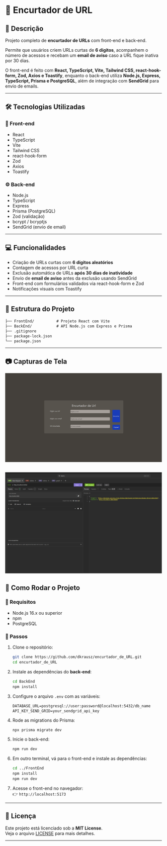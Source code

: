 # 🔗 Encurtador de URL

## 📌 Descrição

Projeto completo de **encurtador de URLs** com front-end e back-end.

Permite que usuários criem URLs curtas de **6 dígitos**, acompanhem o número de acessos e recebam um **email de aviso** caso a URL fique inativa por 30 dias.

O front-end é feito com **React, TypeScript, Vite, Tailwind CSS, react-hook-form, Zod, Axios e Toastify**, enquanto o back-end utiliza **Node.js, Express, TypeScript, Prisma e PostgreSQL**, além de integração com **SendGrid** para envio de emails.

---

## 🛠️ Tecnologias Utilizadas

### 🎨 Front-end

- React
- TypeScript
- Vite
- Tailwind CSS
- react-hook-form
- Zod
- Axios
- Toastify

### ⚙️ Back-end

- Node.js
- TypeScript
- Express
- Prisma (PostgreSQL)
- Zod (validação)
- bcrypt / bcryptjs
- SendGrid (envio de email)

---

## 💻 Funcionalidades

- Criação de URLs curtas com **6 dígitos aleatórios**
- Contagem de acessos por URL curta
- Exclusão automática de URLs **após 30 dias de inatividade**
- Envio de **email de aviso** antes da exclusão usando SendGrid
- Front-end com formulários validados via react-hook-form e Zod
- Notificações visuais com Toastify

---

## 📁 Estrutura do Projeto

```
├── FrontEnd/          # Projeto React com Vite
├── BackEnd/           # API Node.js com Express e Prisma
├── .gitignore
├── package-lock.json
└── package.json
```

---

## 📷 Capturas de Tela

![alt text](image.png)

## ![alt text](image-1.png)

## 🚀 Como Rodar o Projeto

### 🔧 Requisitos

- Node.js 16.x ou superior
- npm
- PostgreSQL

### 📌 Passos

1. Clone o repositório:

   ```bash
   git clone https://github.com/dkrausz/encurtador_de_URL.git
   cd encurtador_de_URL
   ```

2. Instale as dependências do **back-end**:

   ```bash
   cd BackEnd
   npm install
   ```

3. Configure o arquivo `.env` com as variáveis:

   ```env
   DATABASE_URL=postgresql://user:password@localhost:5432/db_name
   API_KEY_SEND_GRID=your_sendgrid_api_key
   ```

4. Rode as migrations do Prisma:

   ```bash
   npx prisma migrate dev
   ```

5. Inicie o back-end:

   ```bash
   npm run dev
   ```

6. Em outro terminal, vá para o front-end e instale as dependências:

   ```bash
   cd ../FrontEnd
   npm install
   npm run dev
   ```

7. Acesse o front-end no navegador:  
   👉 `http://localhost:5173`

---

## 📄 Licença

Este projeto está licenciado sob a **MIT License**.  
Veja o arquivo [LICENSE](LICENSE) para mais detalhes.

---
